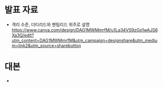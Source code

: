 # 발표 자료
- 격리 수준, 더티리드와 팬텀리드 위주로 설명
https://www.canva.com/design/DAG1MWMmrfM/u1Lq34VS9zGo1wAJS6Xa3Q/edit?utm_content=DAG1MWMmrfM&utm_campaign=designshare&utm_medium=link2&utm_source=sharebutton


# 대본
- 